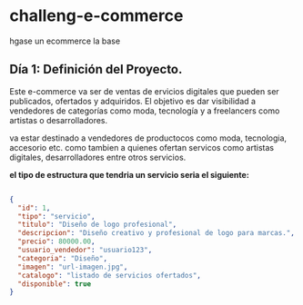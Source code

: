 # challeng-e-commerce
hgase un ecommerce la base 


## Día 1: Definición del Proyecto.

Este e-commerce va ser de ventas de ervicios digitales que pueden ser publicados, ofertados y adquiridos. El objetivo es dar visibilidad a vendedores de categorías como moda, tecnología y a freelancers como artistas o desarrolladores.

va estar destinado a vendedores de productocos como moda, tecnologia, accesorio etc. como tambien a quienes ofertan servicos como artistas digitales, desarrolladores entre otros servicios.

**el tipo de estructura que tendria un servicio seria el siguiente:**

``` json 

{
  "id": 1,
  "tipo": "servicio",
  "titulo": "Diseño de logo profesional",
  "descripcion": "Diseño creativo y profesional de logo para marcas.",
  "precio": 80000.00,
  "usuario_vendedor": "usuario123",
  "categoria": "Diseño",
  "imagen": "url-imagen.jpg",
  "catalogo": "listado de servicios ofertados",
  "disponible": true
}
```
